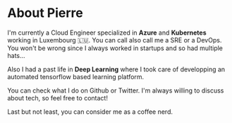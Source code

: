 # About Pierre

I'm currently a Cloud Engineer specialized in **Azure** and **Kubernetes** working in Luxembourg 🇱🇺.
You can call also call me a SRE or a DevOps.
You won't be wrong since I always worked in startups and so had multiple hats...

Also I had a past life in **Deep Learning** where I took care of developping an automated tensorflow based learning platform.

You can check what I do on Github or Twitter. I'm always willing to discuss about tech, so feel free to contact!

Last but not least, you can consider me as a coffee nerd.
